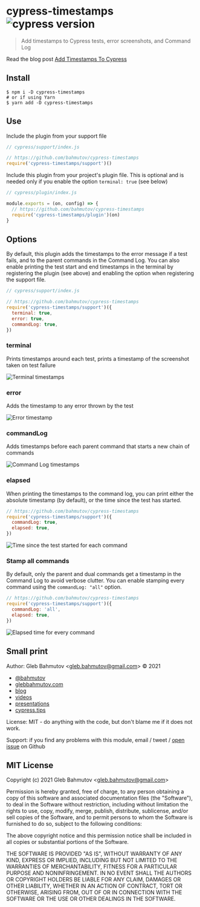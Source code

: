 # cypress-timestamps ![cypress version](https://img.shields.io/badge/cypress-9.7.0-brightgreen)

> Add timestamps to Cypress tests, error screenshots, and Command Log

Read the blog post [Add Timestamps To Cypress](https://glebbahmutov.com/blog/cypress-timestamps/)

## Install

```shell
$ npm i -D cypress-timestamps
# or if using Yarn
$ yarn add -D cypress-timestamps
```

## Use

Include the plugin from your support file

```js
// cypress/support/index.js

// https://github.com/bahmutov/cypress-timestamps
require('cypress-timestamps/support')()
```

Include this plugin from your project's plugin file. This is optional and is needed only if you enable the option `terminal: true` (see below)

```js
// cypress/plugin/index.js

module.exports = (on, config) => {
  // https://github.com/bahmutov/cypress-timestamps
  require('cypress-timestamps/plugin')(on)
}
```

## Options

By default, this plugin adds the timestamps to the error message if a test fails, and to the parent commands in the Command Log. You can also enable printing the test start and end timestamps in the terminal by registering the plugin (see above) and enabling the option when registering the support file.

```js
// cypress/support/index.js

// https://github.com/bahmutov/cypress-timestamps
require('cypress-timestamps/support')({
  terminal: true,
  error: true,
  commandLog: true,
})
```

### terminal

Prints timestamps around each test, prints a timestamp of the screenshot taken on test failure

![Terminal timestamps](./images/screenshot-timestamp.png)

### error

Adds the timestamp to any error thrown by the test

![Error timestamp](./images/timestamp-error.png)

### commandLog

Adds timestamps before each parent command that starts a new chain of commands

![Command Log timestamps](./images/parent-timestamps.png)

### elapsed

When printing the timestamps to the command log, you can print either the absolute timestamp (by default), or the time since the test has started.

```js
// https://github.com/bahmutov/cypress-timestamps
require('cypress-timestamps/support')({
  commandLog: true,
  elapsed: true,
})
```

![Time since the test started for each command](./images/elapsed.png)

### Stamp all commands

By default, only the parent and dual commands get a timestamp in the Command Log to avoid verbose clutter. You can enable stamping every command using the `commandLog: "all"` option.

```js
// https://github.com/bahmutov/cypress-timestamps
require('cypress-timestamps/support')({
  commandLog: 'all',
  elapsed: true,
})
```

![Elapsed time for every command](./images/all.png)

## Small print

Author: Gleb Bahmutov &lt;gleb.bahmutov@gmail.com&gt; &copy; 2021

- [@bahmutov](https://twitter.com/bahmutov)
- [glebbahmutov.com](https://glebbahmutov.com)
- [blog](https://glebbahmutov.com/blog)
- [videos](https://www.youtube.com/glebbahmutov)
- [presentations](https://slides.com/bahmutov)
- [cypress.tips](https://cypress.tips)

License: MIT - do anything with the code, but don't blame me if it does not work.

Support: if you find any problems with this module, email / tweet /
[open issue](https://github.com/bahmutov/cypress-timestamps/issues) on Github

## MIT License

Copyright (c) 2021 Gleb Bahmutov &lt;gleb.bahmutov@gmail.com&gt;

Permission is hereby granted, free of charge, to any person
obtaining a copy of this software and associated documentation
files (the "Software"), to deal in the Software without
restriction, including without limitation the rights to use,
copy, modify, merge, publish, distribute, sublicense, and/or sell
copies of the Software, and to permit persons to whom the
Software is furnished to do so, subject to the following
conditions:

The above copyright notice and this permission notice shall be
included in all copies or substantial portions of the Software.

THE SOFTWARE IS PROVIDED "AS IS", WITHOUT WARRANTY OF ANY KIND,
EXPRESS OR IMPLIED, INCLUDING BUT NOT LIMITED TO THE WARRANTIES
OF MERCHANTABILITY, FITNESS FOR A PARTICULAR PURPOSE AND
NONINFRINGEMENT. IN NO EVENT SHALL THE AUTHORS OR COPYRIGHT
HOLDERS BE LIABLE FOR ANY CLAIM, DAMAGES OR OTHER LIABILITY,
WHETHER IN AN ACTION OF CONTRACT, TORT OR OTHERWISE, ARISING
FROM, OUT OF OR IN CONNECTION WITH THE SOFTWARE OR THE USE OR
OTHER DEALINGS IN THE SOFTWARE.

```

```
